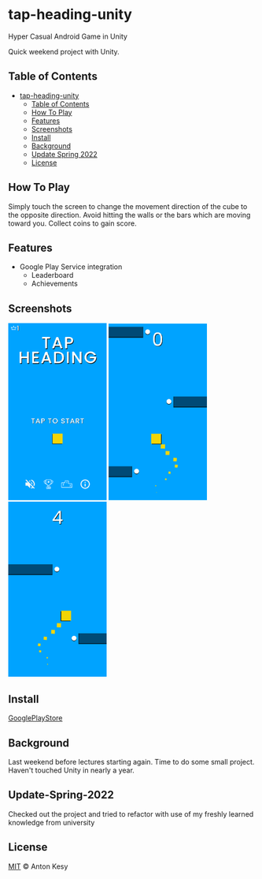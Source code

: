 # tap-heading-unity
Hyper Casual Android Game in Unity

Quick weekend project with Unity.

## Table of Contents

- [tap-heading-unity](#tap-heading-unity)
  - [Table of Contents](#table-of-contents)
  - [How To Play](#how-to-play)
  - [Features](#features)
  - [Screenshots](#screenshots)
  - [Install](#install)
  - [Background](#background)
  - [Update Spring 2022](#Update-Spring-2022)
  - [License](#license)

## How To Play

Simply touch the screen to change the movement direction of the cube to the opposite direction. Avoid hitting the walls or the bars which are moving toward you. Collect coins to gain score.

## Features

- Google Play Service integration
  - Leaderboard
  - Achievements

## Screenshots

<p float="left">
<img src="Store/Screenshots/Phone/screenshot_menu.png?raw=true" width="200" />
<img src="Store/Screenshots/Phone/screenshot_play_0.png?raw=true" width="200" />
<img src="Store/Screenshots/Phone/screenshot_play_1.png?raw=true" width="200" />
</p>


## Install

[GooglePlayStore](https://play.google.com/store/apps/details?id=de.antonkesy.tapheading "Tap Heading on GooglePlayStore")

## Background
Last weekend before lectures starting again. Time to do some small project. Haven't touched Unity in nearly a year.


## Update-Spring-2022
Checked out the project and tried to refactor with use of my freshly learned knowledge from university

## License

[MIT](LICENSE) © Anton Kesy

